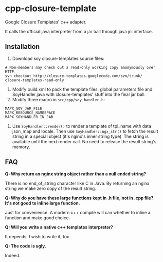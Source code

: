# cpp-closure-template

Google Closure Templates' c++ adapter.

It calls the official java interpreter from a jar ball through java jni interface.

## Installation
1. Download soy closure-templates source files:
<pre><code># Non-members may check out a read-only working copy anonymously over HTTP.
svn checkout http://closure-templates.googlecode.com/svn/trunk/ closure-templates-read-only</code></pre>
1. Modify build.xml to pack the template files, global parameters file and SoyHandler.java with closure-templates' stuff into the final jar ball.
1. Modify three macro in <code>src/cpp/soy_handler.h</code>:
<pre><code>MAPX_SOY_JAR_FILE
MAPX_RESOURCE_NAMESPACE
MAPX_SOYHANDLER_IN_JAR</code></pre>

1. Use <code>SoyHandler::render()</code> to render a template of tpl_name with data json_map and locale. Then use <code>SoyHandler::ngx_str()</code> to fetch the result string in a special object (it's nginx's inner string type). The string is available until the next render call. No need to release the result string's memory.

## FAQ

**Q: Why return an nginx string object rather than a null ended string?**

There is no end_of_string character like C in Java. By returning an nginx string we make zero copy of the result string.


**Q: Why do you have these large functions kept in .h file, not in .cpp file?  It's not good to inline large function.**

Just for convenience. A modern c++ compile will can whether to inline a function and make good choice.

**Q: Will you write a native c++ templates interpreter?**

It depends. I wish to write it, too.

**Q: The code is ugly.**

Indeed.
